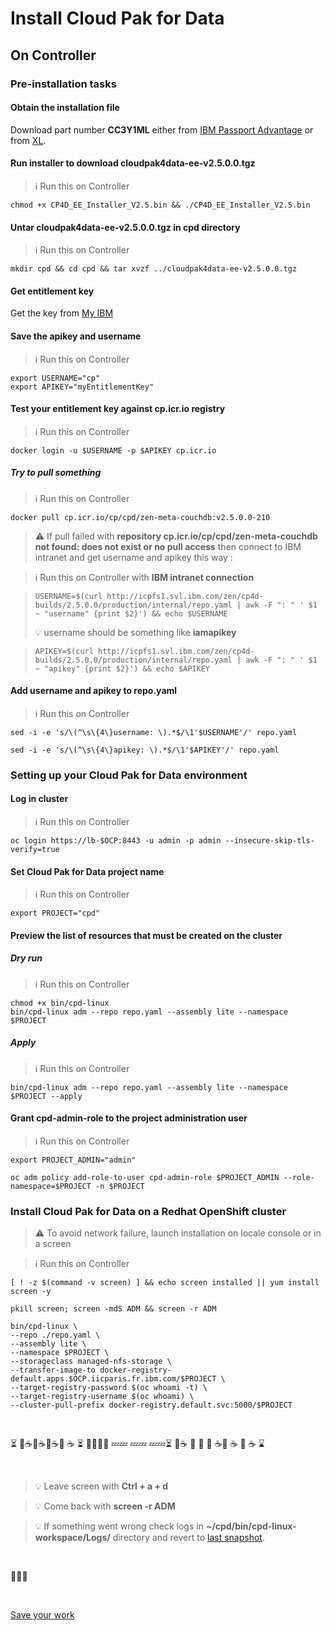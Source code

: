 # Install Cloud Pak for Data

## On Controller

### Pre-installation tasks

#### Obtain the installation file

Download part number **CC3Y1ML** either from [IBM Passport Advantage](https://www.ibm.com/software/passportadvantage/pao_customer.html) or from [XL](https://w3-03.ibm.com/software/xl/download/ticket.wss).

<!--
```
mount /mnt/iicbackup/produits
rsync  /mnt/iicbackup/produits/ISO/add-ons/icp4d/cpd/cloudpak4data-ee-v2.5.0.0.tgz ~
```
-->

#### Run installer to download cloudpak4data-ee-v2.5.0.0.tgz

> :information_source: Run this on Controller

```
chmod +x CP4D_EE_Installer_V2.5.bin && ./CP4D_EE_Installer_V2.5.bin
```

#### Untar cloudpak4data-ee-v2.5.0.0.tgz in cpd directory

> :information_source: Run this on Controller

```
mkdir cpd && cd cpd && tar xvzf ../cloudpak4data-ee-v2.5.0.0.tgz
```

#### Get entitlement key

Get the key from [My IBM](https://myibm.ibm.com/products-services/containerlibrary)

#### Save the apikey and username

> :information_source: Run this on Controller

```
export USERNAME="cp"
export APIKEY="myEntitlementKey"
```

#### Test your entitlement key against cp.icr.io registry

> :information_source: Run this on Controller

```
docker login -u $USERNAME -p $APIKEY cp.icr.io
```

##### Try to pull something

> :information_source: Run this on Controller

```
docker pull cp.icr.io/cp/cpd/zen-meta-couchdb:v2.5.0.0-210
```

> :warning: If pull failed with **repository cp.icr.io/cp/cpd/zen-meta-couchdb not found: does not exist or no pull access** then connect to IBM intranet and get username and apikey this way :

> :information_source: Run this on Controller with **IBM intranet connection**

>```
>USERNAME=$(curl http://icpfs1.svl.ibm.com/zen/cp4d-builds/2.5.0.0/production/internal/repo.yaml | awk -F ": " ' $1 ~ "username" {print $2}') && echo $USERNAME
>```
> :bulb: username should be something like **iamapikey**

>```
>APIKEY=$(curl http://icpfs1.svl.ibm.com/zen/cp4d-builds/2.5.0.0/production/internal/repo.yaml | awk -F ": " ' $1 ~ "apikey" {print $2}') && echo $APIKEY
>```

#### Add username and apikey to repo.yaml

> :information_source: Run this on Controller

```
sed -i -e 's/\(^\s\{4\}username: \).*$/\1'$USERNAME'/' repo.yaml

sed -i -e 's/\(^\s\{4\}apikey: \).*$/\1'$APIKEY'/' repo.yaml
```

### Setting up your Cloud Pak for Data environment

#### Log in cluster

> :information_source: Run this on Controller

```
oc login https://lb-$OCP:8443 -u admin -p admin --insecure-skip-tls-verify=true
```

#### Set Cloud Pak for Data project name

> :information_source: Run this on Controller

	export PROJECT="cpd"

#### Preview the list of resources that must be created on the cluster

##### Dry run

> :information_source: Run this on Controller

```
chmod +x bin/cpd-linux
bin/cpd-linux adm --repo repo.yaml --assembly lite --namespace $PROJECT
```

##### Apply

> :information_source: Run this on Controller

```
bin/cpd-linux adm --repo repo.yaml --assembly lite --namespace $PROJECT --apply
```

#### Grant cpd-admin-role to the project administration user

> :information_source: Run this on Controller

```
export PROJECT_ADMIN="admin"

oc adm policy add-role-to-user cpd-admin-role $PROJECT_ADMIN --role-namespace=$PROJECT -n $PROJECT
```

### Install Cloud Pak for Data on a Redhat OpenShift cluster

> :warning: To avoid network failure, launch installation on locale console or in a screen

> :information_source: Run this on Controller

```
[ ! -z $(command -v screen) ] && echo screen installed || yum install screen -y

pkill screen; screen -mdS ADM && screen -r ADM
```

```
bin/cpd-linux \
--repo ./repo.yaml \
--assembly lite \
--namespace $PROJECT \
--storageclass managed-nfs-storage \
--transfer-image-to docker-registry-default.apps.$OCP.iicparis.fr.ibm.com/$PROJECT \
--target-registry-password $(oc whoami -t) \
--target-registry-username $(oc whoami) \
--cluster-pull-prefix docker-registry.default.svc:5000/$PROJECT
```

<br>

:hourglass_flowing_sand: :smoking::coffee::smoking::coffee::smoking::coffee::smoking: :coffee: :hourglass_flowing_sand: :beer::beer::beer::pill:  :zzz::zzz: :zzz::zzz: :zzz::zzz::hourglass_flowing_sand: :smoking::coffee: :toilet: :shower: :smoking: :coffee::smoking: :coffee: :smoking: :coffee: :hourglass: 

<br>

>:bulb: Leave screen with **Ctrl + a + d**

>:bulb: Come back with **screen -r ADM**

> :bulb: If something went wrong check logs in **~/cpd/bin/cpd-linux-workspace/Logs/** directory and revert to [last snapshot](https://github.com/bpshparis/ocp-esx/blob/master/Install-OCP.md#If-necessary-revert-to-last-snapshot).

<br>

:checkered_flag::checkered_flag::checkered_flag:

<br>

[Save your work](https://github.com/bpshparis/ocp-esx/blob/master/Install-OCP.md#Make-a-snapshot)

<!-- 

PROJECT="cpd"

oc login https://lb-$OCP:8443 -u admin -p admin --insecure-skip-tls-verify=true -n $PROJECT

REG=$(oc get routes -n default | awk '$1 ~ "docker-registry" {print $2}')

docker login -u $(oc whoami) -p $(oc whoami -t) $REG

https://blog.openshift.com/getting-started-helm-openshift/


curl -LO https://get.helm.sh/helm-v2.14.3-linux-amd64.tar.gz 

tar xvzf helm-v2.14.3-linux-amd64.tar.gz -C $(echo $PATH | cut -d':' -f1)

:bulb: Toggle label
oc label node w1-ocp1.iicparis.fr.ibm.com node-role.kubernetes.io/worker=true
oc label node w1-ocp1.iicparis.fr.ibm.com node-role.kubernetes.io/worker-


cd ~/cpd/charts/ibm-watson-assistant-prod/ibm_cloud_pak/pak_extensions/pre-install/clusterAdministration
./loadImagesOpenShift.sh --path ~/cpd --namespace $PROJECT --registry $REG


# Considerations for DEV clusters having less then 5 nodes.
#    In such a case you have to provide the list of 5 nodes as a parameter, but you can specify a node multiple times in the list.
#      e.g., --nodeAffinities node1,node2,node1,node2
#    Notice that for such a cluster you have to set --values global.podAntiAffinity=Disable

./createLocalVolumePV.sh --release my-141-wa --path /mnt/local-storage/storage/watson/assistant --nodeAffinities w1-ocp1.iicparis.fr.ibm.com,w2-ocp1.iicparis.fr.ibm.com,w3-ocp1.iicparis.fr.ibm.com,w1-ocp1.iicparis.fr.ibm.com,w2-ocp1.iicparis.fr.ibm.com,w3-ocp1.iicparis.fr.ibm.com 

kubectl get persistentvolumes -l release=my-141-wa --show-labels

./labelNamespace.sh $PROJECT


cd ~/cpd

oc login https://lb-$OCP:8443 -u admin -p admin --insecure-skip-tls-verify=true -n $PROJECT

docker login -u $(oc whoami) -p $(oc whoami -t) docker-registry-default.apps.$OCP.iicparis.fr.ibm.com 

oc adm policy add-scc-to-group restricted system:serviceaccounts:$PROJECT

export TILLER_NAMESPACE=$PROJECT

oc get secret helm-secret -n $TILLER_NAMESPACE -o yaml|grep -A3 '^data:'|tail -3 | awk -F: '{system("echo "$2" |base64 --decode > "$1)}'
export HELM_TLS_CA_CERT=$PWD/ca.cert.pem
export HELM_TLS_CERT=$PWD/helm.cert.pem
export HELM_TLS_KEY=$PWD/helm.key.pem
helm version  --tls

cp -v ~/cpd/charts/ibm-watson-assistant-prod/values.yaml ~/cpd/charts/ibm-watson-assistant-prod/values-override.yaml 

vi ~/cpd/charts/ibm-watson-assistant-prod/values-override.yaml

'{"global":{"podAntiAffinity":"Disable"}}'

INT_REG=$(oc -n default get dc docker-registry -o jsonpath='{.spec.template.spec.containers[].env[?(@.name=="REGISTRY_OPENSHIFT_SERVER_ADDR")].value}{"\n"}')
'{"global": "image":{{"repository":"$INT_REG"}}}'

'{"global": "icp":{{"proxyHostname":""}}}'

'{"global":{"languages":{"french":true}}}'

'{"global":{"zenNamespace":"$PROJECT"}}'

'{"global":{"license":"accept"}}'


sshpass -e scp -o StrictHostKeyChecking=no ~/cpd/charts/ibm-watson-assistant-prod/values-override.yaml root@web:/mnt/iicbackup/produits/ocp/$OCP/wa-values-override.yaml

sshpass -e ssh -o StrictHostKeyChecking=no root@web "chmod -R +r /mnt/iicbackup/produits/web"


cd ~/cpd

oc get secrets | grep default-dockercfg

helm install charts/ibm-watson-assistant-prod --tls --set master.slad.dockerRegistryPullSecret=default-dockercfg-76hk2 --values charts/ibm-watson-assistant-prod/values-override.yaml --namespace cpd --name my-141-wa --values charts/ibm-watson-assistant-prod/ibm_cloud_pak/pak_extensions/pre-install/clusterAdministration/wa-persistence.yaml --tiller-namespace cpd

watch kubectl get job,pod,svc,secret,cm,pvc --namespace cpd

helm status --tls my-141-wa --tiller-namespace cpd


NOTES:

If IBM Watson Assistant in IBM Cloud Pak for Data was successfully installed:

Create a Watson Assistant instance at the following CP4D web UI (typically at https://cpd-cpd-cpd.apps./zen/#/addons
   Select the "Watson Assistant" Add-on.
   Click "Provision Instance".
   Give the instance a name and click "Create".

To find API URL and token:
   Go to CP4D web UI (typically at https://cpd-cpd-cpd.apps./zen/#/myInstances ).
   Select "My Instances" from the [=] Navigation Menu, if not in the "My Instances" page.
   Select "View details" from the "..." menu for the Watson Assistant instance.
   Find the URL and "Bearer token" in "Connection details".
   Set TOKEN variable same as "Bearer token".
   Set API_URL variable same as Url.

To list workspaces:
   curl $API_URL/v1/workspaces?version=2018-09-20 -H "Authorization: Bearer $TOKEN" -k

To access tooling (UI):
   Select "View Details" from the "..." menu for the Watson Assistant instance: https://cpd-cpd-cpd.apps./zen/#/myInstances
   Click "Open Watson Assistant".


Note: The syntax of the URL for the IBM Cloud Pak for Data user interface has changed with V2.5. If you are using an older version of IBM Cloud Pak for Data, check for the appropriate URL syntax and use that in place of https://cpd-cpd-cpd.apps..

// Test Assistant
// !!! Need jq commands installed to run

URL="https://cpd-cpd-cpd.apps.ocp1.iicparis.fr.ibm.com/assistant/my-141-wa/instances/1584555597793/api"
BEARER="eyJhbGciOiJSUzI1NiIsInR5cCI6IkpXVCJ9.eyJ1c2VybmFtZSI6ImFkbWluIiwic3ViIjoiYWRtaW4iLCJpc3MiOiJLTk9YU1NPIiwiYXVkIjoiRFNYIiwicm9sZSI6IkFkbWluIiwicGVybWlzc2lvbnMiOltdLCJ1aWQiOiIxMDAwMzMwOTk5IiwiaWF0IjoxNTg0OTY0ODUzfQ.E0JLYWpp_PdANbEz19g3BJddDnpwYvkEJ0txALJrJ-BSfzh4vw5FqNhtC5n_j-0TphyRKKDjdoaYqW71X6NjF1fXIw0zSZMp46MQmMJaw6vJJlHueDNLrAB5kTOwvgYI9A_fxyqIGmk1Y8SnWGbi2moSFQ4MZHqNhDJMKYdBM6JevGAkku4nIy6JDIrdPPWlIGRAEHNQYx0nvOeUEcbNitT7qMG0nP4ActguTK3ZKHyS7XLDYeqKnvjOfbiZu3EL0EGXjXQqQwQuqBNMDWTUwgDKKIvGsAvFe_HX3VzOf7y7w6drix3L7cIBTs8Sb5NIsAFr8Ezhiky8qnA2UQ888g"

VERSION="2019-02-28"

// Test Assistant V1

SKILL_ID="6a570077-a4c7-41bf-bb74-789c3752b6a5"

MESSAGE="blablabla."
FILE="message.json"

cat > $FILE << EOF
{
	"input":{
		"text": "$MESSAGE"
	}
}
EOF

jq . $FILE

OUTPUT=$(curl -k -H "Authorization: Bearer $BEARER" -X POST -H 'Content-Type:application/json' -d @$FILE $URL/v1/workspaces/$SKILL_ID/message?version=$VERSION)
CONTEXT=$(echo $OUTPUT | jq -c .context)
echo $OUTPUT | jq .

cat > $FILE << EOF
{
	"input":{
		"text": "$MESSAGE"
	},
	"context": $CONTEXT
}
EOF
jq . $FILE

OUTPUT=$(curl -k -H "Authorization: Bearer $BEARER" -X POST -H 'Content-Type:application/json' -d @$FILE $URL/v1/workspaces/$SKILL_ID/message?version=$VERSION)
CONTEXT=$(echo $OUTPUT | jq -c .context)
echo $OUTPUT | jq .

// Test Assistant V2

ASSISTANT_ID="9ca183ff-8c84-4353-b8c4-a9e89b6f9f8b"

SESSION_ID=$(curl -k -H "Authorization: Bearer $BEARER" -X POST $URL/v2/assistants/$ASSISTANT_ID/sessions?version=$VERSION | jq -r .session_id) && echo $SESSION_ID

MESSAGE="blablabla."
FILE="message"
cat > $FILE << EOF
{
	"input":{
		"text": "$MESSAGE",
        "options":{
            "debug": true,
            "return_context": true
        }
	}
}
EOF
jq . $FILE

curl -k -H "Authorization: Bearer $BEARER" -X POST -H 'Content-Type:application/json' -d @$FILE $URL/v2/assistants/$ASSISTANT_ID/sessions/$SESSION_ID/message?version=$VERSION | jq .




### Speech

https://blog.openshift.com/getting-started-helm-openshift/

wget -c http://web/soft/helm-v2.9.0-linux-amd64.tar.gz


#### install tiller 2.9.0

oc login https://lb-$OCP:8443 -u admin -p admin --insecure-skip-tls-verify=true

oc new-project tiller

export TILLER_NAMESPACE=tiller

helm init --client-only

oc process -f  http://web/soft/tiller-template.yaml -p TILLER_NAMESPACE="${TILLER_NAMESPACE}" -p HELM_VERSION=v2.9.0 | oc create -f -

oc rollout status deployment tiller

helm version

Client: &version.Version{SemVer:"v2.9.0", GitCommit:"f6025bb9ee7daf9fee0026541c90a6f557a3e0bc", GitTreeState:"clean"}
Server: &version.Version{SemVer:"v2.9.0", GitCommit:"f6025bb9ee7daf9fee0026541c90a6f557a3e0bc", GitTreeState:"clean"}


PROJECT="cpd"

oc login https://lb-$OCP:8443 -u admin -p admin --insecure-skip-tls-verify=true -n $PROJECT

REG=$(oc get routes -n default | awk '$1 ~ "docker-registry" {print $2}')

docker login -u $(oc whoami) -p $(oc whoami -t) $REG 


cd ~/cpd

oc project $PROJECT

wget -c http://web/cloud-pak/ibm-watson-speech-prod-1.1.1.tar.gz
tar xvzf ibm-watson-speech-prod-1.1.1.tar.gz 
http://web/cloud-pak/ibm-watson-speech-pack-prod-1.1.1.tar.gz
tar xvzf ibm-watson-speech-pack-prod-1.1.1.tar.gz

cd charts/
tar xvzf ibm-watson-speech-prod-1.1.3.tgz 
cd ~/cpd/charts/ibm-watson-speech-prod/ibm_cloud_pak/pak_extensions/pre-install/clusterAdministration
chmod +x loadImagesOpenShift.sh 

// Check space in cluster registry
//oc get pods -n default | awk '$1 ~ "docker-registry" {print "oc exec -it " $1 " bash -n default"}'

./loadImagesOpenShift.sh --path ~/cpd --namespace $PROJECT --registry $REG


docker images | grep es-es
docker push docker-registry-default.apps.ocp1.iicparis.fr.ibm.com/cpd/es-es-broadbandmodel:2019-12-16---00-01-04-master-360
docker push docker-registry-default.apps.ocp1.iicparis.fr.ibm.com/cpd/es-es-narrowbandmodel:2019-12-16---00-01-04-master-360
docker push docker-registry-default.apps.ocp1.iicparis.fr.ibm.com/cpd/es-es-laurav3voice:2019-12-16---00-01-04-master-360
docker push docker-registry-default.apps.ocp1.iicparis.fr.ibm.com/cpd/es-es-enriquev3voice:2019-12-16---00-01-04-master-360

docker images | grep fr-fr
docker push docker-registry-default.apps.ocp1.iicparis.fr.ibm.com/cpd/fr-fr-broadbandmodel:2019-12-16---00-01-04-master-360
docker push docker-registry-default.apps.ocp1.iicparis.fr.ibm.com/cpd/fr-fr-narrowbandmodel:2019-12-16---00-01-04-master-360
docker push docker-registry-default.apps.ocp1.iicparis.fr.ibm.com/cpd/fr-fr-reneev3voice:2019-12-16---00-01-04-master-360



cd ~/cpd/charts/ibm-watson-speech-prod/ibm_cloud_pak/pak_extensions/pre-install/clusterAdministration
chmod +x createLocalPVs.sh
./createLocalPVs.sh -l node-role.kubernetes.io/compute

oc get pv -n cpd

./labelNamespace.sh $PROJECT

oc apply -f - << EOF
apiVersion: v1
kind: Secret
metadata:
  name: minio
type: Opaque
data:
  accesskey: YWRtaW4=
  secretkey: cGFzc3dvcmQ=
EOF

oc apply -f - << EOF
apiVersion: v1
data:
  pg_repl_password: YWRtaW4=
  pg_su_password: cGFzc3dvcmQ=
kind: Secret
metadata:
  name: user-provided-postgressql # this name can be anything you choose
type: Opaque
EOF

vi ~/cpd/charts/ibm-watson-speech-prod/values.yaml

INT_REG=$(oc -n default get dc docker-registry -o jsonpath='{.spec.template.spec.containers[].env[?(@.name=="REGISTRY_OPENSHIFT_SERVER_ADDR")].value}{"\n"}') && echo $INT_REG
'{"global":{"icpDockerRepo":"$INT_REG/$PROJECT"}}'

SECRET=$(oc get secrets | grep default-dockercfg | awk '{print $1}') && echo $SECRET
'{"global":{"imagePullSecretName":"$SECRET"}}'

'{"global":"image":{"repository":"$INT_REG/$PROJECT"}}}'
'{"global":"image":{"pullSecret":"$SECRET"}}}'


cd ~/cpd/charts/ibm-watson-speech-prod
cp -v values.yaml values-copy.yaml

PROJECT="cpd"
INT_REG=$(oc -n default get dc docker-registry -o jsonpath='{.spec.template.spec.containers[].env[?(@.name=="REGISTRY_OPENSHIFT_SERVER_ADDR")].value}{"\n"}') && echo $INT_REG
SECRET=$(oc get secrets | grep default-dockercfg | awk '{print $1}') && echo $SECRET

sed -i -e "s/\(^    zenNamespace:\) zen$/\1 $PROJECT/g"  values.yaml
grep -e '^    zenNamespace:'  values.yaml

sed -i -e "s;\(^    icpDockerRepo:\) image-registry.openshift-image-registry.svc:5000/zen$;\1 $INT_REG\/$PROJECT;g"  values.yaml
grep -e '^    icpDockerRepo:'  values.yaml

sed -i -e "s;\(^      repository:\) image-registry.openshift-image-registry.svc:5000/zen$;\1 $INT_REG/$PROJECT;g"  values.yaml
grep -e '^      repository:'  values.yaml

SECRET=$(oc get secrets | grep default-dockercfg | awk '{print $1}') && echo $SECRET

sed -i -e "s/\(^      pullSecret:\) default-dockercfg-wtpn2$/\1 $SECRET/g"  values.yaml
grep -e '^      pullSecret:'  values.yaml

sed -i -e "s/\(^    imagePullSecretName:\) default-dockercfg-wtpn2$/\1 $SECRET/g"  values.yaml
grep -e '^    imagePullSecretName:'  values.yaml

grep -e 'storageClass'  values.yaml


screen -mdS ADM && screen -r ADM

PROJECT="cpd"

oc login https://lb-$OCP:8443 -u admin -p admin --insecure-skip-tls-verify=true -n $PROJECT

REG=$(oc get routes -n default | awk '$1 ~ "docker-registry" {print $2}') && echo $REG

docker login -u $(oc whoami) -p $(oc whoami -t) $REG

cd ~/cpd


helm install charts/ibm-watson-speech-prod --namespace $PROJECT --name my-111-speech --tiller-namespace $PROJECT --tls

helm install charts/ibm-watson-speech-prod --namespace $PROJECT --name my-111-speech --tiller-namespace $PROJECT --tls

watch kubectl get job,pod,svc,secret,cm,pvc --namespace cpd
watch kubectl get pod,job,svc,secret,cm,pvc --namespace cpd

helm status --tls my-111-speech --tiller-namespace $PROJECT

helm del --purge my-111-speech --tiller-namespace $PROJECT

oc delete role my-111-speech-speech-to-text-gw-role

// Test STT
// !!! Need jq and tee commands to run

BEARER="eyJhbGciOiJSUzI1NiIsInR5cCI6IkpXVCJ9.eyJ1c2VybmFtZSI6ImFkbWluIiwic3ViIjoiYWRtaW4iLCJpc3MiOiJLTk9YU1NPIiwiYXVkIjoiRFNYIiwicm9sZSI6IkFkbWluIiwicGVybWlzc2lvbnMiOltdLCJ1aWQiOiIxMDAwMzMwOTk5IiwiaWF0IjoxNTg0OTA4NDIyfQ.w40DIWPDsoywkeO1YMUE0Q37GOa9GDSG-LGyG5pVSmzbWdX6eQtygaT_S7VVMiGmJJXZvf6t7LaFl1aS48Fn05WzXe1K42neKFvhD1Gzt0ILDAW0TjO2GSHaewYmKUIH3sUEWagw3gC3LMbtAqDWBuf3JRH3wXJ95dqdY83YWWiW2VmZHodjQilJRYybAi1khau8tjX1R2aTz8HfRBSxy673E-6aTCfr6vWBOVyMkfXtM89jBE3aStzKeVEs1jcv3O_t23EgGbm4n6tWNLKr_ZTz-TkIPWeSxehhnIqc5x5ZBZSk7Lrglp5XWjdfxpWHOIzy0iEs_3TQmnYTeCQZLA"
URL="https://cpd-cpd-cpd.apps.ocp1.iicparis.fr.ibm.com/speech-to-text/my-111-speech/instances/1584904929592/api"
METHOD="/v1/recognize"

MODEL="es-ES_BroadbandModel"
SOUND="es.mp3"
RESP="stt-es.json"
curl -k -X POST -H "Authorization: Bearer $BEARER" --header 'Content-Type: audio/mp3' --header 'Transfer-Encoding: chunked' --data-binary @${SOUND} ${URL}${METHOD}'?model='${MODEL} | tee $RESP

TRANSCRIPT=$(jq -c -r '[.results[].alternatives[].transcript | rtrimstr(" ")] | join(". ")' $RESP) && echo $TRANSCRIPT

// Test TTS
// !!! Need jq and sponge commands to run

REQ="tts-es.json"

cat > $REQ << EOF
{
  "text": ""
}
EOF

jq --arg NEWTEXT "${TRANSCRIPT}." '.text = $NEWTEXT' $REQ | sponge $REQ
jq . $REQ

BEARER="eyJhbGciOiJSUzI1NiIsInR5cCI6IkpXVCJ9.eyJ1c2VybmFtZSI6ImFkbWluIiwic3ViIjoiYWRtaW4iLCJpc3MiOiJLTk9YU1NPIiwiYXVkIjoiRFNYIiwicm9sZSI6IkFkbWluIiwicGVybWlzc2lvbnMiOltdLCJ1aWQiOiIxMDAwMzMwOTk5IiwiaWF0IjoxNTg0OTYyNjEyfQ.szuHNVjzHezg9BhGuHtI2R4n5XFSThgSikLDGNIjdJGX3yvNrq2d4UE7J5nGHu82hMGMTwpjj_CbMVm5J9SdokTAmU8FkWzwvewPR2kgCFOE-syvEPDuiUiNNmUM5qcFpVfiaX5RWHmw-SIswZKPFkW97XGMZkKFHR0Vdy3S1P2ZOt-usmHaVhBq0P9VfLd0yL_HOWW0zlT0xK7R3x1kR3uI9FytvO4pa71IrAi7m6MuDn-yDEZLbAJrY1UBxi2YC51_ezV6_wQxwSIYXnchUblF-iX8dTNdS7dJ0olcPGXAK7Nj_zhCR7qcO1pCK6BHNWsewGbd-mFYErdEhz2Mtg"
URL="https://cpd-cpd-cpd.apps.ocp1.iicparis.fr.ibm.com/text-to-speech/my-111-speech/instances/1584962612016/api"

VOICE="es-ES_EnriqueV3Voice"
VOICE="es-ES_LauraV3Voice"
METHOD="/v1/synthesize"
SPEECH="tts-es.mp3"

curl -k -X POST -H "Authorization: Bearer $BEARER" -H 'Content-Type: application/json' -H 'Accept: audio/mp3' --output $SPEECH -d @${REQ} ${URL}${METHOD}'?voice='${VOICE}


### Discovery

Flags:
  -h, --help                  Display this message
  -c, --cluster-host          The hostname of the master node of the targeted
                              cluster. Discovery needs this to make API calls
                              to schedule training jobs.
  -C, --cp4d-namespace        The Kubernetes namespace that the CP4D
                              application is running in
  -d, --module                Path to the module directory, or a module tar
                              archive
  -e, --release-name          The Helm release name to use
                              (default: '${default_name}')
  -i, --interactive           Interactive installation. Use 'true' or 1 to run
                              in interactive mode. Use 'false' or 0 to run in
                              non-interactive mode.
  -I, --cluster-ip            The IPv4 address of the node specified using
                              '--cluster-host' must also be provided. If the
                              node's hostname is not accessible by services
                              running within the cluster Watson Discovery will
                              fallback to this IP address. As such, you must
                              ensure this address can be accessed by pods running
                              in the cluster's Kubernetes environment.
  -l, --log-file              The file to write logs to
                              (default: '${default_log_file}")
  -n, --namespace             The namespace to install to
  -o, --openshift             Specify 'true' or 1 to do an OpenShift installation,
                              and 'false' or 0 for an IBM Cloud Private Foundations
                              installation.
  -O, --overwrite-yaml        The name of a Helm values override file to apply
                              when installing modules.
  -r, --registry-pull-prefix  The Docker image prefix for Kubernetes to use to
                              pull images from the cluster's Docker registry.
  -R, --registry-push-prefix  The Docker image prefix to tag images with to
                              push them into the cluster's Docker registry.
  -s, --storage-class         The Kubernetes StorageClass to use for Persistent
                              Volumes
  -S, --shared-storage-class  Specify a separate StorageClass for Persistent
                              Volumes that require the ReadWriteMany access
                              mode.
  -t, --timeout               The timeout to use for install steps
                              (default: '${default_timeout}')
  -w, --tiller-namespace      The namespace Tiller is running in


cd ~/cpd/deploy
./deploy.sh -d ~/cpd/ibm-watson-discovery -s managed-nfs-storage -S managed-nfs-storage -R docker-registry-default.apps.ocp1.iicparis.fr.ibm.com -r docker-registry.default.svc:5000 -n cpd -o true -e my-211-disco -C cpd -w tiller -c lb-ocp1.iicparis.fr.ibm.com -I 172.16.187.10 -i false



kubectl create -f - << EOF
apiVersion: security.openshift.io/v1
kind: SecurityContextConstraints
metadata:
  name: ibm-discovery-prod-scc
allowHostDirVolumePlugin: false
allowHostIPC: false
allowHostNetwork: false
allowHostPID: false
allowHostPorts: false
allowPrivilegedContainer: false
allowPrivilegeEscalation: false
allowedCapabilities: []
allowedFlexVolumes: []
allowedUnsafeSysctls: []
defaultAddCapabilities: []
forbiddenSysctls:
- "*"
fsGroup:
  type: MustRunAs
  ranges:
    - max: 65535
      min: 1
readOnlyRootFilesystem: false
requiredDropCapabilities:
- ALL
runAsUser:
  type: MustRunAsNonRoot
seccompProfiles:
  - docker/default
seLinuxContext:
  type: RunAsAny
supplementalGroups:
  type: MustRunAs
  ranges:
  - max: 65535
    min: 1
volumes:
- configMap
- downwardAPI
- emptyDir
- persistentVolumeClaim
- projected
- secret
priority: 0
EOF


cd ~/cpd/ibm-watson-discovery/images

docker load < images.tar

docker images | awk 'NR>1 && $1 !~ "/" {print "docker tag " $1 ":" $2 " docker-registry-default.apps.ocp1.iicparis.fr.ibm.com/cpd/" $1 ":" $2}' | sh

docker images | awk 'NR>1 && $1 ~ "docker-registry-default.apps.ocp1.iicparis.fr.ibm.com/cpd/" {print "docker push " $1 ":" $2 }'  | sh


screen -mdS ADM && screen -r ADM

PROJECT="cpd"

oc login https://lb-$OCP:8443 -u admin -p admin --insecure-skip-tls-verify=true -n $PROJECT

REG=$(oc get routes -n default | awk '$1 ~ "docker-registry" {print $2}') && echo $REG

docker login -u $(oc whoami) -p $(oc whoami -t) $REG

cd ~/cpd

helm version --tiller-namespace tiller 

helm install charts/ibm-watson-discovery-prod --namespace cpd --name disco-211 --tiller-namespace cpd --tls

watch kubectl get job,pod,svc,secret,cm,pvc --namespace cpd
watch kubectl get pod,job,svc,secret,cm,pvc --namespace cpd

helm status --tls my-111-speech --tiller-namespace $PROJECT

helm del --purge my-111-speech --tiller-namespace $PROJECT

oc delete role my-111-speech-speech-to-text-gw-role


oc get job -n cpd | awk 'NR>1 && $1 ~ "^disco" {print "oc delete job " $1 }' | sh

oc get pod -n cpd | awk 'NR>1 && $1 ~ "^disco" {print "oc delete pod " $1 }' | sh

oc get secret -n cpd | awk '$1 ~ "^disco" {print "oc delete secret " $1 }' | sh




opencontent-icp-cert-gen-1:1.1.2

#### Head Restarting a pod

oc get deployments -n openshift-console -o wide

oc get pods -n openshift-console -o wide

oc scale --replicas=0 deployment/console -n openshift-console

oc scale --replicas=2 deployment/console -n openshift-console

watch oc get pods -n openshift-console -o wide

#### Tail Restarting a pod


-->
